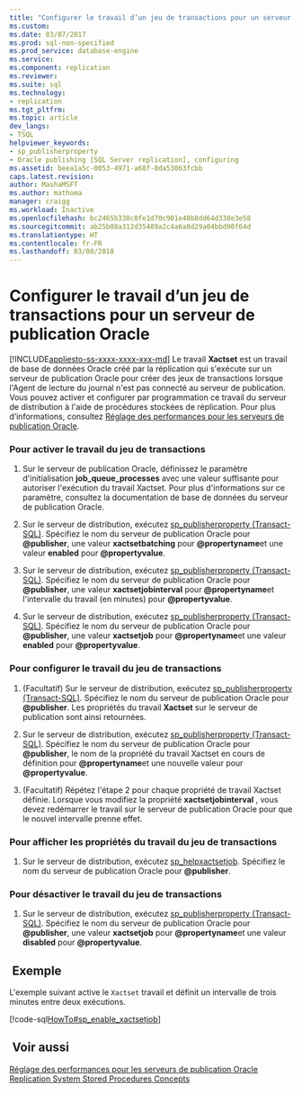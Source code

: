 ```yaml
---
title: "Configurer le travail d’un jeu de transactions pour un serveur de publication Oracle | Microsoft Docs"
ms.custom: 
ms.date: 03/07/2017
ms.prod: sql-non-specified
ms.prod_service: database-engine
ms.service: 
ms.component: replication
ms.reviewer: 
ms.suite: sql
ms.technology:
- replication
ms.tgt_pltfrm: 
ms.topic: article
dev_langs:
- TSQL
helpviewer_keywords:
- sp_publisherproperty
- Oracle publishing [SQL Server replication], configuring
ms.assetid: beea1a5c-0053-4971-a68f-0da53063fcbb
caps.latest.revision: 
author: MashaMSFT
ms.author: mathoma
manager: craigg
ms.workload: Inactive
ms.openlocfilehash: bc2465b338c0fe1d70c901e40b8dd64d338e3e58
ms.sourcegitcommit: ab25b08a312d35489a2c4a6a0d29a04bbd90f64d
ms.translationtype: HT
ms.contentlocale: fr-FR
ms.lasthandoff: 03/08/2018
---
```

# <a name="configure-the-transaction-set-job-for-an-oracle-publisher"></a>Configurer le travail d’un jeu de transactions pour un serveur de publication Oracle
[!INCLUDE[appliesto-ss-xxxx-xxxx-xxx-md](../../../includes/appliesto-ss-xxxx-xxxx-xxx-md.md)]
  Le travail **Xactset** est un travail de base de données Oracle créé par la réplication qui s'exécute sur un serveur de publication Oracle pour créer des jeux de transactions lorsque l'Agent de lecture du journal n'est pas connecté au serveur de publication. Vous pouvez activer et configurer par programmation ce travail du serveur de distribution à l'aide de procédures stockées de réplication. Pour plus d’informations, consultez [Réglage des performances pour les serveurs de publication Oracle](../../../relational-databases/replication/non-sql/performance-tuning-for-oracle-publishers.md).  
  
### <a name="to-enable-the-transaction-set-job"></a>Pour activer le travail du jeu de transactions  
  
1.  Sur le serveur de publication Oracle, définissez le paramètre d'initialisation **job_queue_processes** avec une valeur suffisante pour autoriser l'exécution du travail Xactset. Pour plus d'informations sur ce paramètre, consultez la documentation de base de données du serveur de publication Oracle.  
  
2.  Sur le serveur de distribution, exécutez [sp_publisherproperty &#40;Transact-SQL&#41;](../../../relational-databases/system-stored-procedures/sp-publisherproperty-transact-sql.md). Spécifiez le nom du serveur de publication Oracle pour **@publisher**, une valeur **xactsetbatching** pour **@propertyname**et une valeur **enabled** pour **@propertyvalue**.  
  
3.  Sur le serveur de distribution, exécutez [sp_publisherproperty &#40;Transact-SQL&#41;](../../../relational-databases/system-stored-procedures/sp-publisherproperty-transact-sql.md). Spécifiez le nom du serveur de publication Oracle pour **@publisher**, une valeur **xactsetjobinterval** pour **@propertyname**et l'intervalle du travail (en minutes) pour **@propertyvalue**.  
  
4.  Sur le serveur de distribution, exécutez [sp_publisherproperty &#40;Transact-SQL&#41;](../../../relational-databases/system-stored-procedures/sp-publisherproperty-transact-sql.md). Spécifiez le nom du serveur de publication Oracle pour **@publisher**, une valeur **xactsetjob** pour **@propertyname**et une valeur **enabled** pour **@propertyvalue**.  
  
### <a name="to-configure-the-transaction-set-job"></a>Pour configurer le travail du jeu de transactions  
  
1.  (Facultatif) Sur le serveur de distribution, exécutez [sp_publisherproperty &#40;Transact-SQL&#41;](../../../relational-databases/system-stored-procedures/sp-publisherproperty-transact-sql.md). Spécifiez le nom du serveur de publication Oracle pour **@publisher**. Les propriétés du travail **Xactset** sur le serveur de publication sont ainsi retournées.  
  
2.  Sur le serveur de distribution, exécutez [sp_publisherproperty &#40;Transact-SQL&#41;](../../../relational-databases/system-stored-procedures/sp-publisherproperty-transact-sql.md). Spécifiez le nom du serveur de publication Oracle pour **@publisher**, le nom de la propriété du travail Xactset en cours de définition pour **@propertyname**et une nouvelle valeur pour **@propertyvalue**.  
  
3.  (Facultatif) Répétez l'étape 2 pour chaque propriété de travail Xactset définie. Lorsque vous modifiez la propriété **xactsetjobinterval** , vous devez redémarrer le travail sur le serveur de publication Oracle pour que le nouvel intervalle prenne effet.  
  
### <a name="to-view-properties-of-the-transaction-set-job"></a>Pour afficher les propriétés du travail du jeu de transactions  
  
1.  Sur le serveur de distribution, exécutez [sp_helpxactsetjob](../../../relational-databases/system-stored-procedures/sp-helpxactsetjob-transact-sql.md). Spécifiez le nom du serveur de publication Oracle pour **@publisher**.  
  
### <a name="to-disable-the-transaction-set-job"></a>Pour désactiver le travail du jeu de transactions  
  
1.  Sur le serveur de distribution, exécutez [sp_publisherproperty &#40;Transact-SQL&#41;](../../../relational-databases/system-stored-procedures/sp-publisherproperty-transact-sql.md). Spécifiez le nom du serveur de publication Oracle pour **@publisher**, une valeur **xactsetjob** pour **@propertyname**et une valeur **disabled** pour **@propertyvalue**.  
  
## <a name="example"></a> Exemple  
 L'exemple suivant active le `Xactset` travail et définit un intervalle de trois minutes entre deux exécutions.  
  
 [!code-sql[HowTo#sp_enable_xactsetjob](../../../relational-databases/replication/codesnippet/tsql/configure-the-transactio_1.sql)]  
  
## <a name="see-also"></a> Voir aussi  
 [Réglage des performances pour les serveurs de publication Oracle](../../../relational-databases/replication/non-sql/performance-tuning-for-oracle-publishers.md)   
 [Replication System Stored Procedures Concepts](../../../relational-databases/replication/concepts/replication-system-stored-procedures-concepts.md)  
  
  
